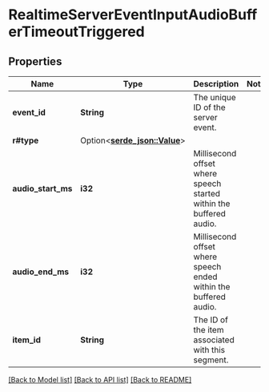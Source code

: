 # RealtimeServerEventInputAudioBufferTimeoutTriggered

## Properties

Name | Type | Description | Notes
------------ | ------------- | ------------- | -------------
**event_id** | **String** | The unique ID of the server event. | 
**r#type** | Option<[**serde_json::Value**](.md)> |  | 
**audio_start_ms** | **i32** | Millisecond offset where speech started within the buffered audio. | 
**audio_end_ms** | **i32** | Millisecond offset where speech ended within the buffered audio. | 
**item_id** | **String** | The ID of the item associated with this segment. | 

[[Back to Model list]](../README.md#documentation-for-models) [[Back to API list]](../README.md#documentation-for-api-endpoints) [[Back to README]](../README.md)


